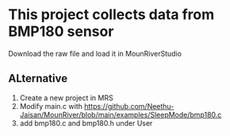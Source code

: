 # This project collects data from BMP180 sensor #
Download the raw file and load it in MounRiverStudio

## ALternative ##
1. Create a new project in MRS
2. Modify main.c with https://github.com/Neethu-Jaisan/MounRiver/blob/main/examples/SleepMode/bmp180.c
3. add bmp180.c and bmp180.h under User
